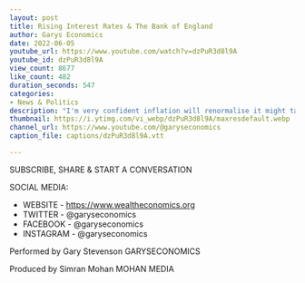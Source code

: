```yaml
---
layout: post
title: Rising Interest Rates & The Bank of England
author: Garys Economics
date: 2022-06-05
youtube_url: https://www.youtube.com/watch?v=dzPuR3d8l9A
youtube_id: dzPuR3d8l9A
view_count: 8677
like_count: 482
duration_seconds: 547
categories:
- News & Politics
description: "I'm very confident inflation will renormalise it might take a year or so inflation will come down but inequality will not come down and what that means is inequality will be left permanently higher which will mean that ordinary people's standard of living will be left permanently lower and rich people's standard living will be left permanently higher"
thumbnail: https://i.ytimg.com/vi_webp/dzPuR3d8l9A/maxresdefault.webp
channel_url: https://www.youtube.com/@garyseconomics
caption_file: captions/dzPuR3d8l9A.vtt

---
```


SUBSCRIBE, SHARE & START A CONVERSATION


SOCIAL MEDIA:
- WEBSITE - https://www.wealtheconomics.org
- TWITTER - @garyseconomics
- FACEBOOK - @garyseconomics
- INSTAGRAM - @garyseconomics


Performed by Gary Stevenson
GARYSECONOMICS


Produced by Simran Mohan
MOHAN MEDIA

